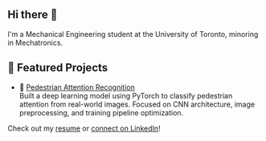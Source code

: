 ## Hi there 👋

I'm a Mechanical Engineering student at the University of Toronto, minoring in Mechatronics.

## 🚀 Featured Projects

- 🧠 [Pedestrian Attention Recognition](https://github.com/axelpengineering/Pedestrian-Attention-Recognition-Deep-Learning-Project)  
  Built a deep learning model using PyTorch to classify pedestrian attention from real-world images. Focused on CNN architecture, image preprocessing, and training pipeline optimization.

Check out my [resume](axelpengineering/axelpengineering/Linkedin_Resume_2025_08_16) or [connect on LinkedIn](https://www.linkedin.com/in/axel-pena-hernandez-907150265/)!
